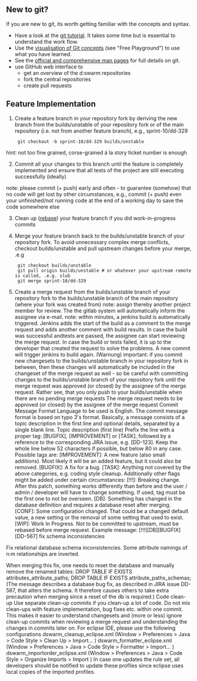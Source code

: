 ## New to git?

If you are new to git, its worth getting familiar with the concepts and syntax.

* Have a look at the [git tutorial](https://www.atlassian.com/git/tutorial). It takes some time but is essential to understand the work flow.
* Use the [visualisation of Git concepts](http://www.wei-wang.com/ExplainGitWithD3/) (see "Free Playground") to use what you have learned.
* See the [official and comprehensive man pages](http://git-scm.com/documentation) for full details on git.
* use GitHub web interface to
  * get an overview of the d:swarm repositories 
  * fork the central repositories
  * create pull requests


## Feature Implementation

1. Create a feature branch in your repository fork by deriving the new branch from the builds/unstable of your repository fork or of the main repository (i.e. not from another feature branch), e.g., sprint-10/dd-329

        git checkout -b sprint-10/dd-329 builds/unstable

hint: not too fine grained, corse-grained á la story ticket number is enough

2. Commit all your changes to this branch until the feature is completely implemented and ensure that all tests of the project are still executing successfully (ideally)

note: please commit (+ push) early and often - to guarantee (somehow) that no code will get lost by other circumstances, e.g., commit (+ push) even your unfinished/not running code at the end of a working day to save the code somewhere else

3. Clean up ([rebase](https://www.atlassian.com/git/tutorial/rewriting-git-history)) your feature branch if you did work-in-progress commits

4. Merge your feature branch back to the builds/unstable branch of your repository fork.
To avoid unnecessary complex merge conflicts, checkout builds/unstable and pull upstream changes before your merge, .e.g

        git checkout builds/unstable
        git pull origin builds/unstable # or whatever your upstream remote is called, .e.g. slub
        git merge sprint-10/dd-329

5. Create a merge request from the builds/unstable branch of your repository fork to the builds/unstable branch of the main repository (where your fork was created from)
note: assign thereby another project member for review. The the gitlab system will automatically inform the assignee via e-mail.
note: within minutes, a jenkins build is automatically triggered. Jenkins adds the start of the build as a comment to the merge request and adds another comment with build results. 
In case the build was successful andtests are passed, the assignee can start reviewing the merge request. 
In case the build or tests failed, it is up to the developer that created the request to solve the problems. A new commit will trigger jenkins to build again. 
(Warnung) important: if you commit new changesets to the builds/unstable branch in your repository fork in between, then these changes will automatically be included in the changeset of the merge request as well - so be careful with committing changes to the builds/unstable branch of your repository fork until the merge request was approved (or closed) by the assignee of the merge request. Rather see, that you only push to your builds/unstable when there are no pending merge requests
The merge request needs to be approved (or closed) by the assignee of the merge request
Commit Message Format
 Language to be used is English.
 The commit message format is based on typo 3's format. Basically, a message consists of a topic description in the first line and optional details, separated by a single blank line.
Topic description (first line)
Prefix the line with a proper tag: [BUGFIX], [IMPROVEMENT] or [TASK], followed by a reference to the corresponding JIRA issue, e.g. [DD-123].
Keep the whole line below 52 characters if possible, but below 80 in any case. 
Possible tags are:
[IMPROVEMENT]: A new feature (also small additions). Most likely it will be an added feature, but it could also be removed.
[BUGFIX]: A fix for a bug.
[TASK]: Anything not covered by the above categories, e.g. coding style cleanup.
Additionally other flags might be added under certain circumstances:
[!!!]: Breaking change. After this patch, something works differently than before and the user / admin / developer will have to change something. If used, tag must be the first one to not be overseen.
[DB]: Something has changed in the database definition and requires a database reset after merging.
[CONF]: Some configuration changed. That could be a changed default value, a new setting or the removal of some setting that used to exist.
[WIP]: Work In Progress. Not to be committed to upstream, must be rebased before merge request.
Example message:
[!!!][DB][BUGFIX][DD-567] fix schema inconsistencies
 
Fix relational database schema inconsistencies. Some attribute namings of n:m relationships are inverted.
 
When merging this fix, one needs to reset the database and manually remove the renamed tables: 
DROP TABLE IF EXISTS attributes_attribute_paths; 
DROP TABLE IF EXISTS attribute_paths_schemas;
(The message describes a database bug fix, as described in JIRA issue DD-567, that alters the schema. It therefore causes others to take extra precaution when merging since a reset of the db is required.)
Code clean-up
Use separate clean-up commits if you clean-up a lot of code. Do not mix clean-ups with feature implementation, bug fixes etc. within one commit. This makes it easier to understand changesets and (more or less) ignore clean-up commits when reviewing a merge request and understanding the changes in commits later on. 
For eclipse IDE, please use the following configurations
dswarm_cleanup_eclipse.xml (Window > Preferences > Java > Code Style > Clean Up > Import... )
dswarm_formatter_eclipse.xml (Window > Preferences > Java > Code Style > Formatter > Import... )
dswarm_importorder_eclipse.xml (Window > Preferences > Java > Code Style > Organize Imports > Import )
In case one updates the rule set, all developers should be notified to update these profiles since eclipse uses local copies of the imported profiles. 
